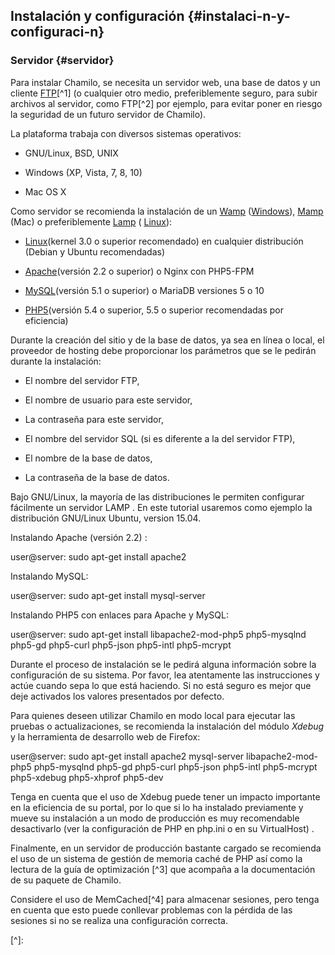 ## Instalación y configuración {#instalaci-n-y-configuraci-n}

### Servidor {#servidor}

Para instalar Chamilo, se necesita un servidor web, una base de datos y un cliente [FTP](http://fr.wikipedia.org/wiki/File_Transfer_Protocol)[^1] (o cualquier otro medio, preferiblemente seguro, para subir archivos al servidor, como FTP[^2] por ejemplo, para evitar poner en riesgo la seguridad de un futuro servidor de Chamilo).

La plataforma trabaja con diversos sistemas operativos:

*   GNU/Linux, BSD, UNIX

*   Windows (XP, Vista, 7, 8, 10)

*   Mac OS X

Como servidor se recomienda la instalación de un [Wamp](http://es.wikipedia.org/wiki/WAMP) ([Windows](http://es.wikipedia.org/wiki/Microsoft_Windows)), [Mamp](http://es.wikipedia.org/wiki/MAMP) (Mac) o preferiblemente [Lamp](http://es.wikipedia.org/wiki/LAMP) ( [Linux](http://es.wikipedia.org/wiki/Linux)):

*   [Linux](http://es.wikipedia.org/wiki/Linux)(kernel 3.0 o superior recomendado) en cualquier distribución (Debian y Ubuntu recomendadas)

*   [Apache](http://es.wikipedia.org/wiki/Apache_HTTP_Server)(versión 2.2 o superior) o Nginx con PHP5-FPM

*   [MySQL](http://es.wikipedia.org/wiki/MySQL)(versión 5.1 o superior) o MariaDB versiones 5 o 10

*   [PHP5](http://es.wikipedia.org/wiki/PHP)(versión 5.4 o superior, 5.5 o superior recomendadas por eficiencia)

Durante la creación del sitio y de la base de datos, ya sea en línea o local, el proveedor de hosting debe proporcionar los parámetros que se le pedirán durante la instalación:

*   El nombre del servidor FTP,

*   El nombre de usuario para este servidor,

*   La contraseña para este servidor,

*   El nombre del servidor SQL (si es diferente a la del servidor FTP),

*   El nombre de la base de datos,

*   La contraseña de la base de datos.

Bajo GNU/Linux, la mayoría de las distribuciones le permiten configurar fácilmente un servidor LAMP . En este tutorial usaremos como ejemplo la distribución GNU/Linux Ubuntu, version 15.04.

Instalando Apache (versión 2.2) :

user@server: sudo apt-get install apache2

Instalando MySQL:

user@server: sudo apt-get install mysql-server

Instalando PHP5 con enlaces para Apache y MySQL:

user@server: sudo apt-get install libapache2-mod-php5 php5-mysqlnd php5-gd php5-curl php5-json php5-intl php5-mcrypt

Durante el proceso de instalación se le pedirá alguna información sobre la configuración de su sistema. Por favor, lea atentamente las instrucciones y actúe cuando sepa lo que está haciendo. Si no está seguro es mejor que deje activados los valores presentados por defecto.

Para quienes deseen utilizar Chamilo en modo local para ejecutar las pruebas o actualizaciones, se recomienda la instalación del módulo _Xdebug_ y la herramienta de desarrollo web de Firefox:

user@server: sudo apt-get install apache2 mysql-server libapache2-mod-php5 php5-mysqlnd php5-gd php5-curl php5-json php5-intl php5-mcrypt php5-xdebug php5-xhprof php5-dev

Tenga en cuenta que el uso de Xdebug puede tener un impacto importante en la eficiencia de su portal, por lo que si lo ha instalado previamente y mueve su instalación a un modo de producción es muy recomendable desactivarlo (ver la configuración de PHP en php.ini o en su VirtualHost) .

Finalmente, en un servidor de producción bastante cargado se recomienda el uso de un sistema de gestión de memoria caché de PHP así como la lectura de la guía de optimización [^3] que acompaña a la documentación de su paquete de Chamilo.

Considere el uso de MemCached[^4] para almacenar sesiones, pero tenga en cuenta que esto puede conllevar problemas con la pérdida de las sesiones si no se realiza una configuración correcta.



[^]: 
